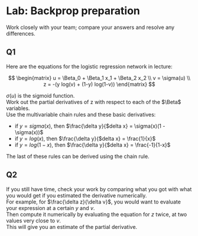 # Lab: Backprop preparation

Work closely with your team; compare your answers and resolve any differences.

## Q1
Here are the equations for the logistic regression network in lecture:

```math

\begin{matrix}
u = \Beta_0 + \Beta_1 x_1 + \Beta_2 x_2 \\
v = \sigma(u) \\
z = -(y log(v) + (1-y) log(1-v))
\end{matrix}

```
 
$\sigma(u)$ is the sigmoid function.  
Work out the partial derivatives of z with respect to each of the $\Beta$ variables.  
Use the multivariable chain rules and these basic derivatives:

- if $y = sigma(x)$, then $\frac{\delta y}{$delta x} = \sigma(x)(1 - \sigma(x))$
- if $y = log(x)$, then $\frac{\delta y}{$delta x} = \frac{1}{x}$
- if $y = log(1-x)$, then $\frac{\delta y}{$delta x} = \frac{-1}{1-x}$

The last of these rules can be derived using the chain rule.

## Q2

If you still have time, check your work by comparing what you got with what you would get if you estimated the derivative numerically.  
For example, for $\frac{\delta z}{\delta v}$, you would want to evaluate your expression at a certain $y$ and $v$.  
Then compute it numerically by evaluating the equation for $z$ twice, at two values very close to $v$.  
This will give you an estimate of the partial derivative.
